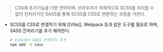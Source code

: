 > CSS에 추가기능을 더한 언어이며, 브라우저가 자체적으로 SCSS를 처리할 수 없어 전처리기인 SASS를 통해 SCSS를 CSS로 변환하는 과정을 거친다.

- SCSS를 CSS로 변경하기 위해 [[Vite]], Webpack 등과 같은 도구를 필요로 하며, SASS 전처리기를 추가 해야한다.
	```zsh
	# Vite에서 SASS 전처리기 추가
	npm add -D sass
	```

